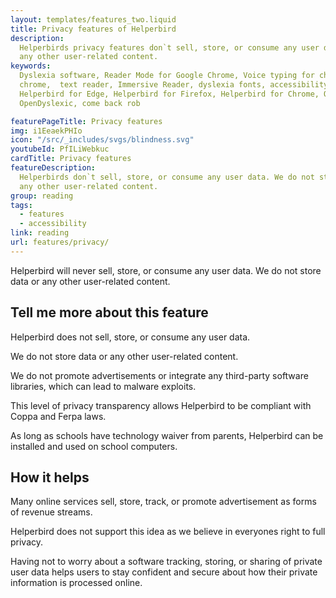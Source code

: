 ```yaml
---
layout: templates/features_two.liquid
title: Privacy features of Helperbird
description:
  Helperbirds privacy features don`t sell, store, or consume any user data. We do not store data or
  any other user-related content.
keywords:
  Dyslexia software, Reader Mode for Google Chrome, Voice typing for chrome, Text to speech for
  chrome,  text reader, Immersive Reader, dyslexia fonts, accessibility software, dyslexia software,
  Helperbird for Edge, Helperbird for Firefox, Helperbird for Chrome, Opendyslexic for Chrome,
  OpenDyslexic, come back rob

featurePageTitle: Privacy features
img: i1EeaekPHIo
icon: "/src/_includes/svgs/blindness.svg"
youtubeId: PfILiWebkuc
cardTitle: Privacy features
featureDescription:
  Helperbirds don`t sell, store, or consume any user data. We do not store data or
  any other user-related content.
group: reading
tags: 
  - features
  - accessibility
link: reading
url: features/privacy/
---
```



Helperbird will never sell, store, or consume any user data. We do not store data or any other user-related content.
  

## Tell me more about this feature

Helperbird does not sell, store, or consume any user data.
      
We do not store data or any other user-related content.

We do not promote advertisements or integrate any third-party software libraries, which can lead to
malware exploits.

This level of privacy transparency allows Helperbird to be compliant with Coppa and Ferpa laws.

As long as schools have technology waiver from parents, Helperbird can be installed and used on
school computers.



## How it helps

Many online services sell, store, track, or promote advertisement as forms of revenue streams.

Helperbird does not support this idea as we believe in everyones right to full privacy.

Having not to worry about a software tracking, storing, or sharing of private user data helps users
to stay confident and secure about how their private information is processed online.



































